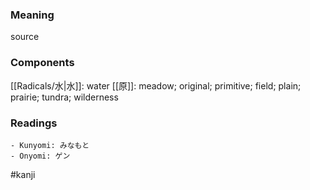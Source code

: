 ### Meaning

source

### Components

[[Radicals/水|水]]: water [[原]]: meadow; original; primitive; field; plain; prairie; tundra; wilderness

### Readings

```
- Kunyomi: みなもと
- Onyomi: ゲン
```

#kanji